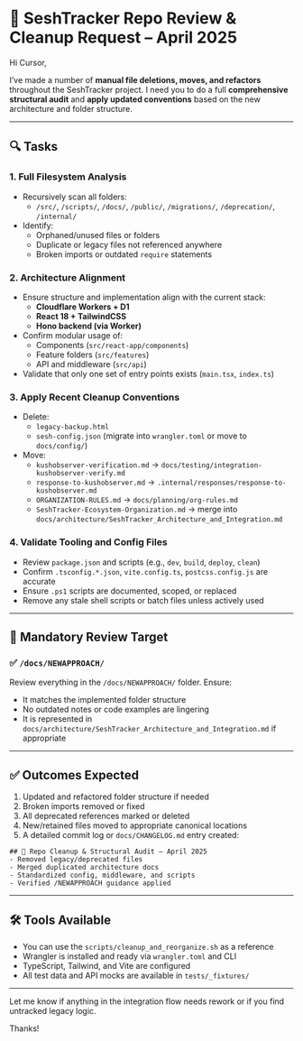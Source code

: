 # 🧠 SeshTracker Repo Review & Cleanup Request – April 2025

Hi Cursor,

I’ve made a number of **manual file deletions, moves, and refactors** throughout the SeshTracker project. I need you to do a full **comprehensive structural audit** and **apply updated conventions** based on the new architecture and folder structure.

---

## 🔍 Tasks

### 1. Full Filesystem Analysis

- Recursively scan all folders:
  - `/src/`, `/scripts/`, `/docs/`, `/public/`, `/migrations/`, `/deprecation/`, `/internal/`
- Identify:
  - Orphaned/unused files or folders
  - Duplicate or legacy files not referenced anywhere
  - Broken imports or outdated `require` statements

### 2. Architecture Alignment

- Ensure structure and implementation align with the current stack:
  - **Cloudflare Workers + D1**
  - **React 18 + TailwindCSS**
  - **Hono backend (via Worker)**
- Confirm modular usage of:
  - Components (`src/react-app/components`)
  - Feature folders (`src/features`)
  - API and middleware (`src/api`)
- Validate that only one set of entry points exists (`main.tsx`, `index.ts`)

### 3. Apply Recent Cleanup Conventions

- Delete:
  - `legacy-backup.html`
  - `sesh-config.json` (migrate into `wrangler.toml` or move to `docs/config/`)
- Move:
  - `kushobserver-verification.md` → `docs/testing/integration-kushobserver-verify.md`
  - `response-to-kushobserver.md` → `.internal/responses/response-to-kushobserver.md`
  - `ORGANIZATION-RULES.md` → `docs/planning/org-rules.md`
  - `SeshTracker-Ecosystem-Organization.md` → merge into `docs/architecture/SeshTracker_Architecture_and_Integration.md`

### 4. Validate Tooling and Config Files

- Review `package.json` and scripts (e.g., `dev`, `build`, `deploy`, `clean`)
- Confirm `.tsconfig.*.json`, `vite.config.ts`, `postcss.config.js` are accurate
- Ensure `.ps1` scripts are documented, scoped, or replaced
- Remove any stale shell scripts or batch files unless actively used

---

## 📁 Mandatory Review Target

### ✅ `/docs/NEWAPPROACH/`

Review everything in the `/docs/NEWAPPROACH/` folder. Ensure:
- It matches the implemented folder structure
- No outdated notes or code examples are lingering
- It is represented in `docs/architecture/SeshTracker_Architecture_and_Integration.md` if appropriate

---

## ✅ Outcomes Expected

1. Updated and refactored folder structure if needed
2. Broken imports removed or fixed
3. All deprecated references marked or deleted
4. New/retained files moved to appropriate canonical locations
5. A detailed commit log or `docs/CHANGELOG.md` entry created:

```
## 🔄 Repo Cleanup & Structural Audit – April 2025
- Removed legacy/deprecated files
- Merged duplicated architecture docs
- Standardized config, middleware, and scripts
- Verified /NEWAPPROACH guidance applied
```

---

## 🛠️ Tools Available

- You can use the `scripts/cleanup_and_reorganize.sh` as a reference
- Wrangler is installed and ready via `wrangler.toml` and CLI
- TypeScript, Tailwind, and Vite are configured
- All test data and API mocks are available in `tests/_fixtures/`

---

Let me know if anything in the integration flow needs rework or if you find untracked legacy logic.

Thanks!

